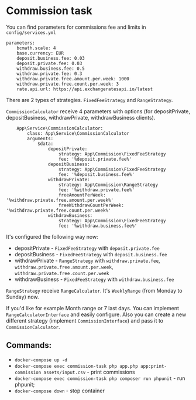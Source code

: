 # Commission task

You can find parameters for commissions fee and limits in `config/services.yml`
```
parameters:
    bcmath.scale: 4
    base.currency: EUR
    deposit.business.fee: 0.03
    deposit.private.fee: 0.03
    withdraw.business.fee: 0.5
    withdraw.private.fee: 0.3
    withdraw.private.free.amount.per.week: 1000
    withdraw.private.free.count.per.week: 3
    rate.api.url: https://api.exchangeratesapi.io/latest
```

There are 2 types of strategies. `FixedFeeStrategy` and `RangeStrategy`.

`CommissionCalculator` receive 4 parameters with options (for depositPrivate, depositBusiness, withdrawPrivate, withdrawBusiness clients).

```
    App\Service\CommissionCalculator:
        class: App\Service\CommissionCalculator
        arguments:
            $data:
                depositPrivate:
                    strategy: App\Commission\FixedFeeStrategy
                    fee: '%deposit.private.fee%'
                depositBusiness:
                    strategy: App\Commission\FixedFeeStrategy
                    fee: '%deposit.business.fee%'
                withdrawPrivate:
                    strategy: App\Commission\RangeStrategy
                    fee: '%withdraw.private.fee%'
                    freeAmountPerWeek: '%withdraw.private.free.amount.per.week%'
                    freeWithdrawCountPerWeek: '%withdraw.private.free.count.per.week%'
                withdrawBusiness:
                    strategy: App\Commission\FixedFeeStrategy
                    fee: '%withdraw.business.fee%'
```

It's configured the following way now:
- depositPrivate - `FixedFeeStrategy` with `deposit.private.fee`  
- depositBusiness - `FixedFeeStrategy` with `deposit.business.fee`
- withdrawPrivate - `RangeStrategy` with `withdraw.private.fee`, `withdraw.private.free.amount.per.week`, `withdraw.private.free.count.per.week`   
- withdrawBusiness - `FixedFeeStrategy` with `withdraw.business.fee`

`RangeStrategy` receive `RangeCalculator`. It's `WeeklyRange` (from Monday to Sunday) now.

If you'd like for example Month range or 7 last days. You can implement  `RangeCalculatorInterface` and easily configure.
Also you can create a new different strategy (implement `CommissionInterface`) and pass it to `CommissionCalculator`.   

## Commands:
- `docker-compose up -d`
- `docker-compose exec commission-task php app.php app:print-commission assets/input.csv` - print commissions
- `docker-compose exec commission-task php composer run phpunit` - run phpunit;
- `docker-compose down` - stop container
